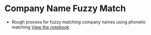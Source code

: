 # Company Name Fuzzy Match
- Rough process for fuzzy matching company names using phonetic matching
[View the notebook](https://nbviewer.jupyter.org/github/dez9812/company-name-fuzzy-match/blob/master/Fuzzy%20Match%20-%20Company%20Name%20Workflow.ipynb)
